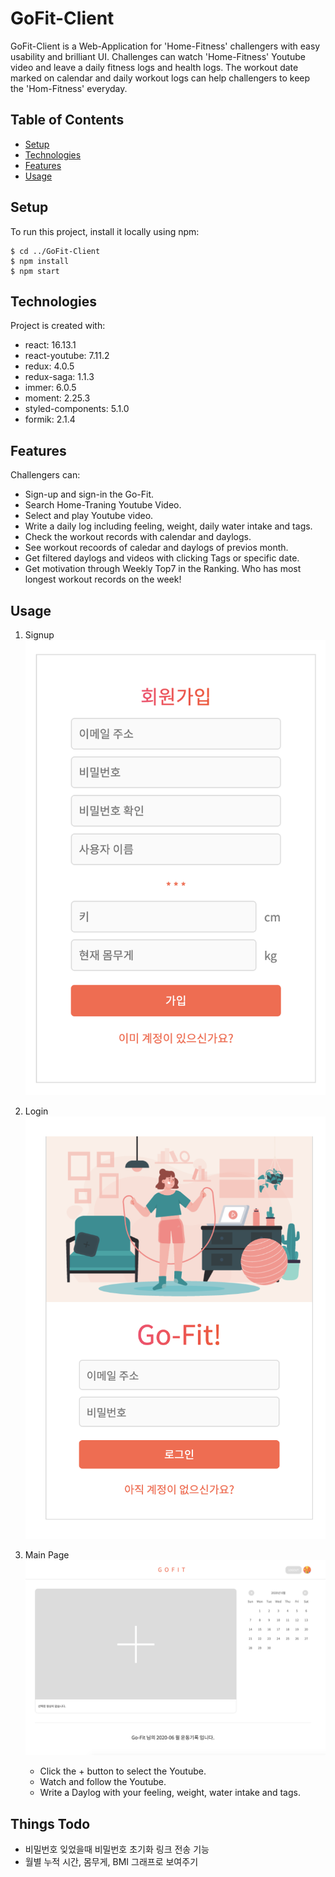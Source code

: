 # GoFit-Client

GoFit-Client is a Web-Application for 'Home-Fitness' challengers with easy usability and brilliant UI.
Challenges can watch 'Home-Fitness' Youtube video and leave a daily fitness logs and health logs. The workout date marked on calendar and daily workout logs can help challengers to keep the 'Hom-Fitness' everyday.

## Table of Contents

- [Setup](#Setup)
- [Technologies](#Technologies)
- [Features](#Features)
- [Usage](#Usage)

## Setup

To run this project, install it locally using npm:

```
$ cd ../GoFit-Client
$ npm install
$ npm start
```

## Technologies

Project is created with:

- react: 16.13.1
- react-youtube: 7.11.2
- redux: 4.0.5
- redux-saga: 1.1.3
- immer: 6.0.5
- moment: 2.25.3
- styled-components: 5.1.0
- formik: 2.1.4

## Features

Challengers can:

- Sign-up and sign-in the Go-Fit.
- Search Home-Traning Youtube Video.
- Select and play Youtube video.
- Write a daily log including feeling, weight, daily water intake and tags.
- Check the workout records with calendar and daylogs.
- See workout recoords of caledar and daylogs of previos month.
- Get filtered daylogs and videos with clicking Tags or specific date.
- Get motivation through Weekly Top7 in the Ranking.
  Who has most longest workout records on the week!

## Usage

1. Signup
   ![Signup](./SignupImg.png)

2. Login
   ![Login](./LoginImg.png)

3. Main Page
   ![MainPage](./MainPageImg.png)
   - Click the + button to select the Youtube.
   - Watch and follow the Youtube.
   - Write a Daylog with your feeling, weight, water intake and tags.

## Things Todo

- 비밀번호 잊었을때 비밀번호 초기화 링크 전송 기능
- 월별 누적 시간, 몸무게, BMI 그래프로 보여주기
